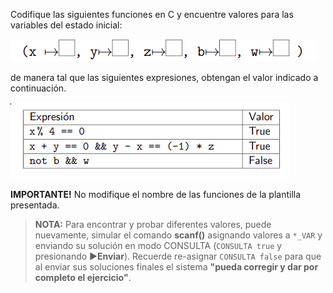 Codifique las siguientes funciones en C y encuentre valores para las variables del estado inicial:

<img src="https://raw.githubusercontent.com/algo1-unc/mumuki-guia-c-laboratorio-1-imperativa-algo-1-unc/master/assets/2020-10-06-152941_489x36_scrot_1602009145973.png" alt="2020-10-06-152941_489x36_scrot_1602009145973.png" width="auto" height="auto">

de manera tal que las siguientes expresiones, obtengan el valor indicado a continuación.

<img src="https://raw.githubusercontent.com/algo1-unc/mumuki-guia-c-laboratorio-1-imperativa-algo-1-unc/master/assets/2020-10-06-152947_448x122_scrot_1602009190502.png" alt="2020-10-06-152947_448x122_scrot_1602009190502.png" width="auto" height="auto">

**IMPORTANTE!** No modifique el nombre de las funciones de la plantilla presentada.


>**NOTA:** Para encontrar y probar diferentes valores, puede nuevamente, simular el comando **scanf()** asignando valores a `*_VAR` y enviando su solución en modo CONSULTA (`CONSULTA true` y presionando :arrow_forward:**Enviar**). Recuerde re-asignar `CONSULTA false` para que al enviar sus soluciones finales el sistema **"pueda corregir y dar por completo el ejercicio"**.

